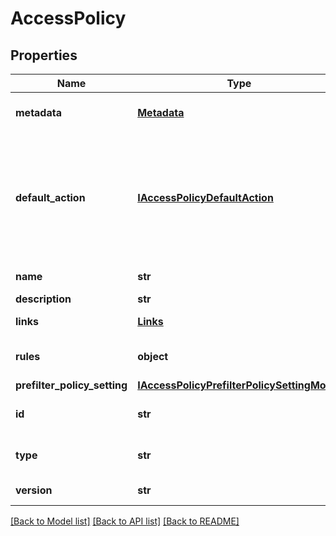 # AccessPolicy

## Properties
Name | Type | Description | Notes
------------ | ------------- | ------------- | -------------
**metadata** | [**Metadata**](Metadata.md) | Object representing metadata attributes for the access control policy. | [optional] 
**default_action** | [**IAccessPolicyDefaultAction**](IAccessPolicyDefaultAction.md) | Object representing the default action (AccessPolicyDefaultAction). The default action determines how the system handles and logs traffic not handled by any other access control rules. For more information, see the defaultactions service. | 
**name** | **str** | User-specified name of the access control policy. | [optional] 
**description** | **str** | Description of Access Policy | [optional] 
**links** | [**Links**](Links.md) | Object containing links to this resource. | [optional] 
**rules** | **object** | Object containing a list of rules in the access control policy. | [optional] 
**prefilter_policy_setting** | [**IAccessPolicyPrefilterPolicySettingModel**](IAccessPolicyPrefilterPolicySettingModel.md) |  | [optional] 
**id** | **str** | Unique identifier (UUID) representing the access control policy. | [optional] 
**type** | **str** | Type of the access control policy; this value is always AccessPolicy. | [optional] 
**version** | **str** | Version number of the response object. | [optional] 

[[Back to Model list]](../README.md#documentation-for-models) [[Back to API list]](../README.md#documentation-for-api-endpoints) [[Back to README]](../README.md)



